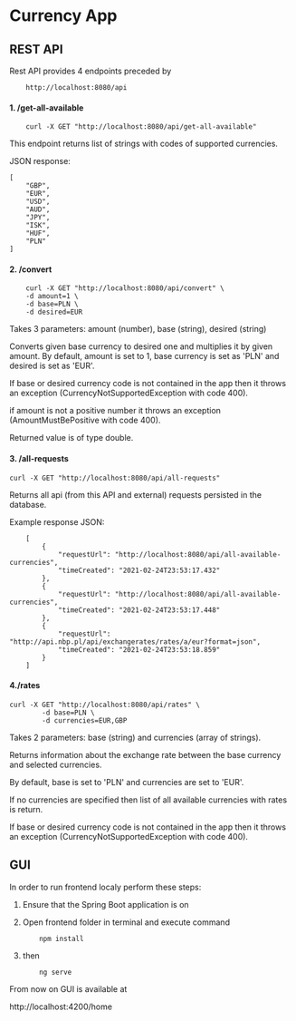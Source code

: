 # Currency App

## REST API

Rest API provides 4 endpoints preceded by

```
    http://localhost:8080/api
```
#### 1. /get-all-available

```
    curl -X GET "http://localhost:8080/api/get-all-available"
```
This endpoint returns list of strings with codes of supported currencies.

JSON response:

```
[
    "GBP",
    "EUR",
    "USD",
    "AUD",
    "JPY",
    "ISK",
    "HUF",
    "PLN"
]
```

    
#### 2. /convert

    
        curl -X GET "http://localhost:8080/api/convert" \
        -d amount=1 \
        -d base=PLN \
        -d desired=EUR
        
        
Takes 3 parameters: amount (number), base (string), desired (string)

Converts given base currency to desired one and multiplies it by given amount.
By default, amount is set to 1, base currency is set as 'PLN' and desired is set as 'EUR'.

If base or desired currency code is not contained in the app then it throws an exception (CurrencyNotSupportedException with code 400).

if amount is not a positive number it throws an exception (AmountMustBePositive with code 400).

Returned value is of type double.
    
    

#### 3. /all-requests

 ```
 curl -X GET "http://localhost:8080/api/all-requests"
 ```

Returns all api (from this API and external) requests persisted in the database.

Example response JSON:
```
    [
        {
            "requestUrl": "http://localhost:8080/api/all-available-currencies",
            "timeCreated": "2021-02-24T23:53:17.432"
        },
        {
            "requestUrl": "http://localhost:8080/api/all-available-currencies",
            "timeCreated": "2021-02-24T23:53:17.448"
        },
        {
            "requestUrl": "http://api.nbp.pl/api/exchangerates/rates/a/eur?format=json",
            "timeCreated": "2021-02-24T23:53:18.859"
        }
    ]

```
#### 4./rates

 ```
 curl -X GET "http://localhost:8080/api/rates" \
         -d base=PLN \
         -d currencies=EUR,GBP
 ```

Takes 2 parameters: base (string) and currencies (array of strings).

Returns information about the exchange rate between the base currency and selected currencies.

By default, base is set to 'PLN' and currencies are set to 'EUR'.

If no currencies are specified then list of all available currencies with rates is return.

If base or desired currency code is not contained in the app then it throws an exception (CurrencyNotSupportedException with code 400).



## GUI

In order to run frontend localy perform these steps:

1. Ensure that the Spring Boot application is on
2. Open frontend folder in terminal and execute command

    ```
        npm install
    ```

3. then 

    ```
        ng serve
    ```
From now on GUI is available at
 
http://localhost:4200/home
